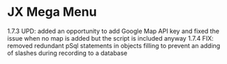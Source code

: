 # JX Mega Menu

1.7.3
UPD: added an opportunity to add Google Map API key and fixed the issue when no map is added but the script is included anyway
1.7.4
FIX: removed redundant pSql statements in objects filling to prevent an adding of slashes during recording to a database